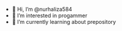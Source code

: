 - 👋 Hi, I’m @nurhaliza584
- 👀 I’m interested in progammer
- 🌱 I’m currently learning about prepository

<!---
nurhaliza584/nurhaliza584 is a ✨ special ✨ repository because its `README.md` (this file) appears on your GitHub profile.
You can click the Preview link to take a look at your changes.
--->
